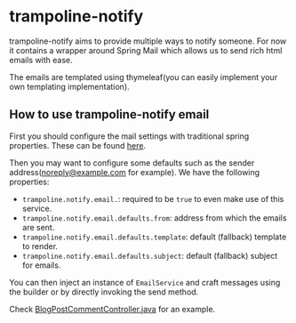 # trampoline-notify

trampoline-notify aims to provide multiple ways to notify someone.
For now it contains a wrapper around Spring Mail which allows us to send rich html emails with ease.

The emails are templated using thymeleaf(you can easily implement your own templating implementation).

## How to use trampoline-notify email

First you should configure the mail settings with traditional spring properties.
These can be found [here](../docs/application-prod-example.properties).

Then you may want to configure some defaults such as the sender address(noreply@example.com for example).
We have the following properties:

- `trampoline.notify.email.`: required to be `true` to even make use of this service.
- `trampoline.notify.email.defaults.from`: address from which the emails are sent.
- `trampoline.notify.email.defaults.template`: default (fallback) template to render.
- `trampoline.notify.email.defaults.subject`: default (fallback) subject for emails. 

You can then inject an instance of `EmailService` and craft messages using the builder or by directly invoking the send method.

Check [BlogPostCommentController.java](../example-app/src/main/java/com/lucadev/example/trampoline/web/controller/BlogPostCommentController.java) for an example.